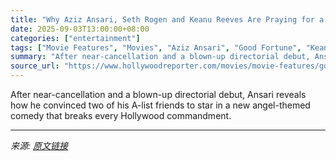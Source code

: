 ```yaml
---
title: "Why Aziz Ansari, Seth Rogen and Keanu Reeves Are Praying for a Little ‘Good Fortune’"
date: 2025-09-03T13:00:00+08:00
categories: ["entertainment"]
tags: ["Movie Features", "Movies", "Aziz Ansari", "Good Fortune", "Keanu Reeves", "Seth Rogen", "THR Cover Story", "Toronto 2025", "Toronto Film Festival"]
summary: "After near-cancellation and a blown-up directorial debut, Ansari reveals how he convinced two of his A-list friends to star in a new angel-themed comedy that breaks every Hollywood commandment."
source_url: "https://www.hollywoodreporter.com/movies/movie-features/good-fortune-aziz-ansari-keanu-reeves-seth-rogen-interview-1236358616/"
---
```


After near-cancellation and a blown-up directorial debut, Ansari reveals how he convinced two of his A-list friends to star in a new angel-themed comedy that breaks every Hollywood commandment.

---

*来源: [原文链接](https://www.hollywoodreporter.com/movies/movie-features/good-fortune-aziz-ansari-keanu-reeves-seth-rogen-interview-1236358616/)*
